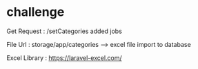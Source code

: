 # challenge

Get Request : /setCategories added jobs

File Url : storage/app/categories --> excel file import to database

Excel Library : https://laravel-excel.com/


